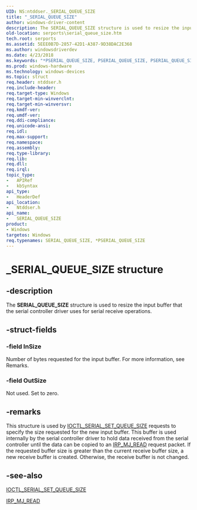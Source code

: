 ```yaml
---
UID: NS:ntddser._SERIAL_QUEUE_SIZE
title: "_SERIAL_QUEUE_SIZE"
author: windows-driver-content
description: The SERIAL_QUEUE_SIZE structure is used to resize the input buffer that the serial controller driver uses for serial receive operations.
old-location: serports\serial_queue_size.htm
tech.root: serports
ms.assetid: 5EEE0B7D-2857-42D1-A387-9D38DAC2E368
ms.author: windowsdriverdev
ms.date: 4/23/2018
ms.keywords: "*PSERIAL_QUEUE_SIZE, PSERIAL_QUEUE_SIZE, PSERIAL_QUEUE_SIZE structure pointer [Serial Ports], SERIAL_QUEUE_SIZE, SERIAL_QUEUE_SIZE structure [Serial Ports], _SERIAL_QUEUE_SIZE, ntddser/PSERIAL_QUEUE_SIZE, ntddser/SERIAL_QUEUE_SIZE, serports.serial_queue_size"
ms.prod: windows-hardware
ms.technology: windows-devices
ms.topic: struct
req.header: ntddser.h
req.include-header: 
req.target-type: Windows
req.target-min-winverclnt: 
req.target-min-winversvr: 
req.kmdf-ver: 
req.umdf-ver: 
req.ddi-compliance: 
req.unicode-ansi: 
req.idl: 
req.max-support: 
req.namespace: 
req.assembly: 
req.type-library: 
req.lib: 
req.dll: 
req.irql: 
topic_type:
-	APIRef
-	kbSyntax
api_type:
-	HeaderDef
api_location:
-	Ntddser.h
api_name:
-	SERIAL_QUEUE_SIZE
product:
- Windows
targetos: Windows
req.typenames: SERIAL_QUEUE_SIZE, *PSERIAL_QUEUE_SIZE
---
```


# _SERIAL_QUEUE_SIZE structure


## -description


The <b>SERIAL_QUEUE_SIZE</b> structure is used to resize the input buffer that the serial controller driver uses for serial receive operations.


## -struct-fields




### -field InSize

Number of bytes requested for the input buffer. For more information, see Remarks.


### -field OutSize

Not used. Set to zero.


## -remarks



This structure is used by <a href="https://msdn.microsoft.com/library/windows/hardware/ff546754">IOCTL_SERIAL_SET_QUEUE_SIZE</a> requests to specify the size requested for the new input buffer. This buffer is used internally by the serial controller driver to hold data received from the serial controller until the data can be copied to an <a href="https://msdn.microsoft.com/library/windows/hardware/ff549327">IRP_MJ_READ</a> request packet. If the requested buffer size is greater than the current receive buffer size, a new receive buffer is created. Otherwise, the receive buffer is not changed.




## -see-also




<a href="https://msdn.microsoft.com/library/windows/hardware/ff546754">IOCTL_SERIAL_SET_QUEUE_SIZE</a>



<a href="https://msdn.microsoft.com/library/windows/hardware/ff549327">IRP_MJ_READ</a>
 

 

